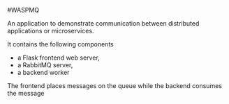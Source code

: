 #WASPMQ

An application to demonstrate communication between distributed applications or microservices. 

It contains the following components

- a Flask frontend web server, 
- a RabbitMQ server, 
- a backend worker

The frontend places messages on the queue while the backend consumes the message
